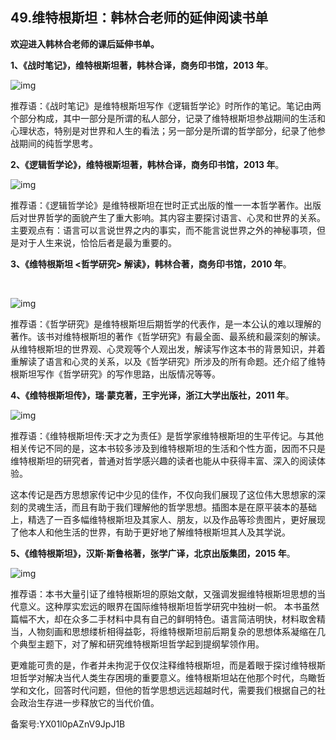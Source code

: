 ## 49.维特根斯坦：韩林合老师的延伸阅读书单
**欢迎进入韩林合老师的课后延伸书单。**


**1、《战时笔记》，维特根斯坦著，韩林合译，商务印书馆，2013 年**。 


![img](https://pic3.zhimg.com/v2-a66d33b3497858802e20ac73645ca208.webp)

推荐语：《战时笔记》是维特根斯坦写作《逻辑哲学论》时所作的笔记。笔记由两个部分构成，其中一部分是所谓的私人部分，记录了维特根斯坦参战期间的生活和心理状态，特别是对世界和人生的看法；另一部分是所谓的哲学部分，纪录了他参战期间的纯哲学思考。


**2、《逻辑哲学论》，维特根斯坦著，韩林合译，商务印书馆，2013 年**。


![img](https://pic2.zhimg.com/v2-cf10bf7d95452a219d5cda02200a617d.webp)

推荐语：《逻辑哲学论》是维特根斯坦在世时正式出版的惟一一本哲学著作。出版后对世界哲学的面貌产生了重大影响。其内容主要探讨语言、心灵和世界的关系。主要观点有：语言可以言说世界之内的事实，而不能言说世界之外的神秘事项，但是对于人生来说，恰恰后者是最为重要的。


**3、《维特根斯坦 <哲学研究> 解读》，韩林合著，商务印书馆，2010 年**。


 


![img](https://pic4.zhimg.com/v2-896b3ac80a0aa4cea1688c2e43b4122e.webp)

推荐语：《哲学研究》是维特根斯坦后期哲学的代表作，是一本公认的难以理解的著作。该书对维特根斯坦的著作《哲学研究》有最全面、最系统和最深刻的解读。从维特根斯坦的世界观、心灵观等个人观出发，解读写作这本书的背景知识，并着重解读了语言和心灵的关系，以及《哲学研究》所涉及的所有命题。还介绍了维特根斯坦写作《哲学研究》的写作思路，出版情况等等。


**4、《维特根斯坦传》，瑞·蒙克著，王宇光译，浙江大学出版社，2011 年**。


![img](https://pic1.zhimg.com/v2-7e799b6f2267e6e870646c41bca2e5d4.webp)

推荐语：《维特根斯坦传:天才之为责任》是哲学家维特根斯坦的生平传记。与其他相关传记不同的是，这本书较多涉及到维特根斯坦的生活和个性方面，因而不只是维特根斯坦的研究者，普通对哲学感兴趣的读者也能从中获得丰富、深入的阅读体验。


这本传记是西方思想家传记中少见的佳作，不仅向我们展现了这位伟大思想家的深刻的灵魂生活，而且有助于我们理解他的哲学思想。插图本是在原平装本的基础上，精选了一百多幅维特根斯坦及其家人、朋友，以及作品等珍贵图片，更好展现了他本人和他生活的世界，有助于更好地了解维特根斯坦其人及其学说。 


**5、《维特根斯坦》，汉斯·斯鲁格著，张学广译，北京出版集团，2015 年**。


![img](https://pic1.zhimg.com/v2-10960edccc1386aad88d155bd8451391.webp)

推荐语：本书大量引证了维特根斯坦的原始文献，又强调发掘维特根斯坦思想的当代意义。这种厚实宏远的眼界在国际维特根斯坦哲学研究中独树一帜。 本书虽然篇幅不大，却在众多二手材料中具有自己的鲜明特色。语言简洁明快，材料取舍精当，人物刻画和思想缕析相得益彰，将维特根斯坦前后期复杂的思想体系凝缩在几个典型主题下，对了解和研究维特根斯坦哲学起到提纲挈领作用。


更难能可贵的是，作者并未拘泥于仅仅注释维特根斯坦，而是着眼于探讨维特根斯坦哲学对解决当代人类生存困境的重要意义。维特根斯坦站在他那个时代，鸟瞰哲学和文化，回答时代问题，但他的哲学思想远远超越时代，需要我们根据自己的社会政治生存进一步释放它的当代价值。 


备案号:YX01l0pAZnV9JpJ1B


